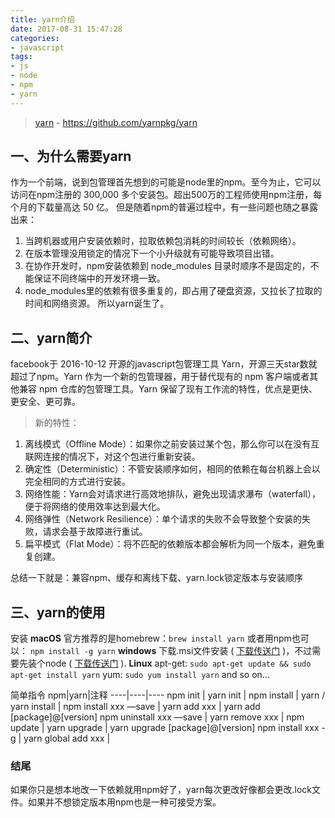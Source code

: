 ```yaml
---
title: yarn介绍
date: 2017-08-31 15:47:28
categories:
- javascript
tags:
- js
- node
- npm
- yarn
---
```

>[yarn](https://github.com/yarnpkg/yarn) - https://github.com/yarnpkg/yarn

## 一、为什么需要yarn
   作为一个前端，说到包管理首先想到的可能是node里的npm。至今为止，它可以访问在npm注册的 300,000 多个安装包。超出500万的工程师使用npm注册，每个月的下载量高达 50 亿。
但是随着npm的普遍过程中，有一些问题也随之暴露出来：

1. 当跨机器或用户安装依赖时，拉取依赖包消耗的时间较长（依赖网络）。
2. 在版本管理没用锁定的情况下一个小升级就有可能导致项目出错。
3. 在协作开发时，npm安装依赖到  node_modules 目录时顺序不是固定的，不能保证不同终端中的开发环境一致。
4. node_modules里的依赖有很多重复的，即占用了硬盘资源，又拉长了拉取的时间和网络资源。
所以yarn诞生了。

## 二、yarn简介
facebook于 2016-10-12 开源的javascript包管理工具 Yarn，开源三天star数就超过了npm。Yarn 作为一个新的包管理器，用于替代现有的 npm 客户端或者其他兼容 npm 仓库的包管理工具。Yarn 保留了现有工作流的特性，优点是更快、更安全、更可靠。

>新的特性：
>
1. 离线模式（Offline Mode）：如果你之前安装过某个包，那么你可以在没有互联网连接的情况下，对这个包进行重新安装。
2. 确定性（Deterministic）：不管安装顺序如何，相同的依赖在每台机器上会以完全相同的方式进行安装。
3. 网络性能：Yarn会对请求进行高效地排队，避免出现请求瀑布（waterfall），便于将网络的使用效率达到最大化。
4. 网络弹性（Network Resilience）：单个请求的失败不会导致整个安装的失败，请求会基于故障进行重试。
5. 扁平模式（Flat Mode）：将不匹配的依赖版本都会解析为同一个版本，避免重复创建。

总结一下就是：兼容npm、缓存和离线下载、yarn.lock锁定版本与安装顺序

## 三、yarn的使用
安装
**macOS**
官方推荐的是homebrew：```brew install yarn```
或者用npm也可以： ```npm install -g yarn```
**windows**
下载.msi文件安装 ( [下载传送门](https://yarnpkg.com/latest.msi) )，不过需要先装个node ( [下载传送门](https://nodejs.org/) ). 
**Linux**
apt-get: ```sudo apt-get update && sudo apt-get install yarn```
yum: ```sudo yum install yarn```
and so on...

简单指令
npm|yarn|注释
----|----|----
npm init | yarn init |
npm install | yarn / yarn install |
npm install xxx —save | yarn add xxx |  yarn add [package]@[version]
npm uninstall xxx —save | yarn remove xxx | 
npm update |  yarn upgrade | yarn upgrade [package]@[version]
npm install xxx -g | yarn global add xxx |

<h3>结尾</h3>
如果你只是想本地改一下依赖就用npm好了，yarn每次更改好像都会更改.lock文件。如果并不想锁定版本用npm也是一种可接受方案。



